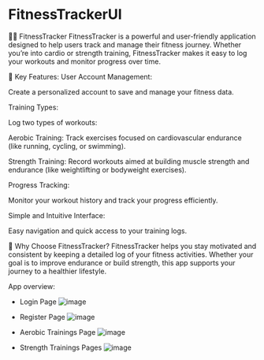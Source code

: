 # FitnessTrackerUI

🏋️‍♂️ FitnessTracker
FitnessTracker is a powerful and user-friendly application designed to help users track and manage their fitness journey. Whether you’re into cardio or strength training, FitnessTracker makes it easy to log your workouts and monitor progress over time.


🌟 Key Features:
User Account Management:

Create a personalized account to save and manage your fitness data.

Training Types:

Log two types of workouts:

Aerobic Training: Track exercises focused on cardiovascular endurance (like running, cycling, or swimming).

Strength Training: Record workouts aimed at building muscle strength and endurance (like weightlifting or bodyweight exercises).

Progress Tracking:

Monitor your workout history and track your progress efficiently.

Simple and Intuitive Interface:

Easy navigation and quick access to your training logs.

💪 Why Choose FitnessTracker?
FitnessTracker helps you stay motivated and consistent by keeping a detailed log of your fitness activities. Whether your goal is to improve endurance or build strength, this app supports your journey to a healthier lifestyle.


App overview:

- Login Page
![image](https://github.com/user-attachments/assets/94ab389a-bef8-4e83-a307-4327fdb4ff71)

- Register Page
![image](https://github.com/user-attachments/assets/c03fd2f1-6a50-4c48-bb7f-a1bc32be1cc8)

- Aerobic Trainings Page
![image](https://github.com/user-attachments/assets/8c958acd-2cd7-4a82-a9b3-1a9b06e47f00)

- Strength Trainings Pages
![image](https://github.com/user-attachments/assets/9d9e2108-892c-442d-848b-0ebc5836523e)


